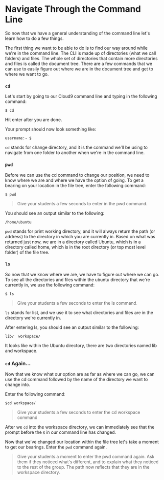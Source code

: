 # Navigate Through the Command Line
So now that we have a general understanding of the command line let's learn how to do a few things.

The first thing we want to be able to do is to find our way around while we're in the command line. The CLI is made up of directories (what we call folders) and files. The whole set of directories that contain more directories and files is called the document tree. There are a few commands that we can use to easily figure out where we are in the document tree and get to where we want to go.

### `cd`
  Let's start by going to our Cloud9 command line and typing in the following command:
  ```shell
  $ cd
  ```

  Hit enter after you are done.

  Your prompt should now look something like:
  ```shell
  username:~ $
  ```
  `cd` stands for change directory, and it is the command we'll be using to navigate from one folder to another when we're in the command line.

### `pwd`
  Before we can use the cd command to change our position, we need to know where we are and where we have the option of going. To get a bearing on your location in the file tree, enter the following command:
  ```shell
  $ pwd
  ```
  >Give your students a few seconds to enter in the pwd command.

  You should see an output similar to the following:
  ```shell
  /home/ubuntu
  ```

  `pwd` stands for print working directory, and it will always return the path (or address) to the directory in which you are currently in. Based on what was returned just now, we are in a directory called Ubuntu, which is in a directory called home, which is in the root directory (or top most level folder) of the file tree.

### `ls`
  So now that we know where we are, we have to figure out where we can go. To see all the directories and files within the ubuntu directory that we're currently in, we use the following command:
  ```shell
  $ ls
  ```

  >Give your students a few seconds to enter the ls command.

  `ls` stands for list, and we use it to see what directories and files are in the directory we're currently in.

  After entering ls, you should see an output similar to the following:
  ```shell
  lib/  workspace/
  ```

  It looks like within the Ubuntu directory, there are two directories named lib and workspace.

### `cd` Again...
  Now that we know what our option are as far as where we can go, we can use the cd command followed by the name of the directory we want to change into.

  Enter the following command:
  ```shell
  $cd workspace/
  ```

  >Give your students a few seconds to enter the cd workspace command

  After we `cd` into the workspace directory, we can immediately see that the prompt before the `$` in our command line has changed.

  Now that we've changed our location within the file tree let's take a moment to get our bearings. Enter the `pwd` command again.

  >Give your students a moment to enter the pwd command again. Ask them if they noticed what's different, and to explain what they noticed to the rest of the group. The path now reflects that they are in the workspace directory.
